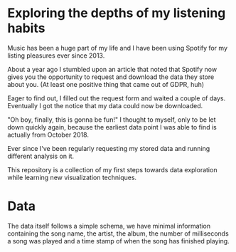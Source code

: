 # Exploring the depths of my listening habits

Music has been a huge part of my life and I have been using Spotify for my listing pleasures ever since 2013. 

About a year ago I stumbled upon an article that noted that Spotify now gives you the opportunity to request and download the data they store about you. (At least one positive thing that came out of GDPR, huh)

Eager to find out, I filled out the request form and waited a couple of days.  
Eventually I got the notice that my data could now be downloaded. 

"Oh boy, finally, this is gonna be fun!" I thought to myself, only to be let down quickly again, because the earliest data point I was able to find is actually from October 2018. 

Ever since I've been regularly requesting my stored data and running different analysis on it. 

This repository is a collection of my first steps towards data exploration while learning new visualization techniques. 


# Data

The data itself follows a simple schema, we have minimal information containing the song name, the artist, the album, the number of milliseconds a song was played and a time stamp of when the song has finished playing.  